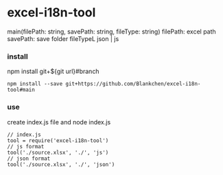 # excel-i18n-tool
main(filePath: string, savePath: string, fileType: string)
filePath: excel path
savePath: save folder
fileTypeL json | js

### install
npm install git+${git url}#branch
```
npm install --save git+https://github.com/Blankchen/excel-i18n-tool#main
```

### use
create index.js file and node index.js
```
// index.js
tool = require('excel-i18n-tool')
// js format
tool('./source.xlsx', './', 'js')
// json format
tool('./source.xlsx', './', 'json')
```

